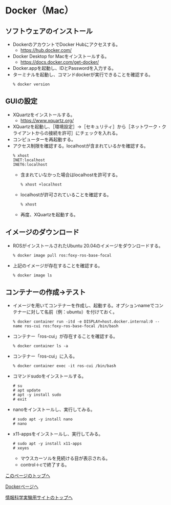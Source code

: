 # Docker（Mac）

## ソフトウェアのインストール
- DockerのアカウントでDocker Hubにアクセスする。
  - https://hub.docker.com/
- Docker Desktop for Macをインストールする。
  - https://docs.docker.com/get-docker/
- Docker.appを起動し、IDとPasswordを入力する。
- ターミナルを起動し、コマンドdockerが実行できることを確認する。
  ```
  % docker version
  ```

## GUIの設定
- XQuartzをインストールする。
  - https://www.xquartz.org/
- XQuartzを起動し、［環境設定］→［セキュリティ］から［ネットワーク・クライアントからの接続を許可］にチェックを入れる。
- コンピューターを再起動する。
- アクセス制限を確認する。localhostが含まれているかを確認する。
  ```
  % xhost
  INET:localhost
  INET6:localhost
  ```
  - 含まれていなかった場合はlocalhostを許可する。
    ```
    % xhost +localhost
    ```
  - localhostが許可されていることを確認する。
    ```
    % xhost
    ```
  - 再度、XQuartzを起動する。

## イメージのダウンロード
- ROSがインストールされたUbuntu 20.04のイメージをダウンロードする。
  ```
  % docker image pull ros:foxy-ros-base-focal
  ```
- 上記のイメージが存在することを確認する。
  ```
  % docker image ls
  ```

## コンテナーの作成→テスト
- イメージを用いてコンテナーを作成し、起動する。オプションnameでコンテナーに対して名前（例：ubuntu）を付けておく。
  ```
  % docker container run -itd -e DISPLAY=host.docker.internal:0 --name ros-cui ros:foxy-ros-base-focal /bin/bash
  ```
- コンテナー「ros-cui」が存在することを確認する。
  ```
  % docker container ls -a
  ```
- コンテナー「ros-cui」に入る。
  ```
  % docker container exec -it ros-cui /bin/bash
  ```
- コマンドsudoをインストールする。
  ```
  # su
  # apt update
  # apt -y install sudo
  # exit
  ```
- nanoをインストールし、実行してみる。
  ```
  # sudo apt -y install nano
  # nano
  ```
- x11-appsをインストールし、実行してみる。
  ```
  # sudo apt -y install x11-apps
  # xeyes
  ```
  - マウスカーソルを見続ける目が表示される。
  - control＋cで終了する。


[このページのトップへ](#)

[Dockerページへ](https://stl-apu.github.io/laboratory_experiments/docker)

[情報科学実験用サイトのトップへ](https://stl-apu.github.io/laboratory_experiments/)
